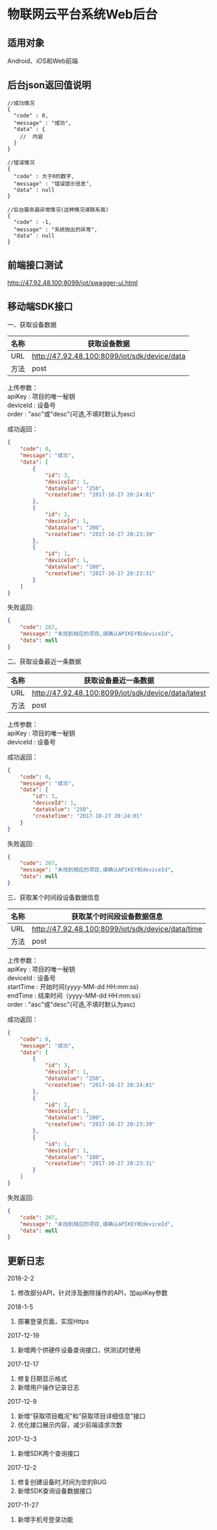 # 物联网云平台系统Web后台  

## 适用对象
Android、iOS和Web前端  

## 后台json返回值说明
```text
//成功情况
{
  "code" : 0,
  "message" : "成功",
  "data" : {
    //  内容
  }
}

//错误情况
{
  "code" : 大于0的数字,
  "message" : "错误提示信息",
  "data" : null
}

//后台服务器异常情况(这种情况请联系我)
{
  "code" : -1,
  "message" : "系统抛出的异常",
  "data" : null
}
```

## 前端接口测试
http://47.92.48.100:8099/iot/swagger-ui.html

## 移动端SDK接口

一、获取设备数据  

| 名称 | 获取设备数据 |
| --- | --- |
| URL | http://47.92.48.100:8099/iot/sdk/device/data|
| 方法 | post |
  
上传参数：    
apiKey : 项目的唯一秘钥  
deviceId : 设备号  
order : "asc"或"desc"(可选,不填时默认为asc)  

成功返回：  
```json
{  
    "code": 0,  
    "message": "成功",  
    "data": [  
        {  
            "id": 3,  
            "deviceId": 1,  
            "dataValue": "250",  
            "createTime": "2017-10-27 20:24:01"  
        },  
        {  
            "id": 2,  
            "deviceId": 1,  
            "dataValue": "200",  
            "createTime": "2017-10-27 20:23:39"  
        },  
        {  
            "id": 1,  
            "deviceId": 1,  
            "dataValue": "100",  
            "createTime": "2017-10-27 20:23:31"  
        }  
    ]  
}
```

失败返回:
```json
{
    "code": 207,  
    "message": "未找到相应的项目,请确认APIKEY和deviceId",  
    "data": null
}
```
二、获取设备最近一条数据  

| 名称 | 获取设备最近一条数据 |
| --- | --- |
| URL | http://47.92.48.100:8099/iot/sdk/device/data/latest|
| 方法 | post |

上传参数：    
apiKey : 项目的唯一秘钥  
deviceId : 设备号  

成功返回：  
```json
{
    "code": 0,
    "message": "成功",
    "data": {
        "id": 3,
        "deviceId": 1,
        "dataValue": "250",
        "createTime": "2017-10-27 20:24:01"
    }
}
```

失败返回:
```json
{
    "code": 207,  
    "message": "未找到相应的项目,请确认APIKEY和deviceId",  
    "data": null
}
```


三、获取某个时间段设备数据信息

| 名称 | 获取某个时间段设备数据信息 |
| --- | --- |
| URL | http://47.92.48.100:8099/iot/sdk/device/data/time|
| 方法 | post |

上传参数：    
apiKey : 项目的唯一秘钥    
deviceId : 设备号  
startTime : 开始时间(yyyy-MM-dd HH:mm:ss)  
endTime : 结束时间（yyyy-MM-dd HH:mm:ss）  
order : "asc"或"desc"(可选,不填时默认为asc)  

成功返回：  
```json
{  
    "code": 0,  
    "message": "成功",  
    "data": [  
        {  
            "id": 3,  
            "deviceId": 1,  
            "dataValue": "250",  
            "createTime": "2017-10-27 20:24:01"  
        },  
        {  
            "id": 2,  
            "deviceId": 1,  
            "dataValue": "200",  
            "createTime": "2017-10-27 20:23:39"  
        },  
        {  
            "id": 1,  
            "deviceId": 1,  
            "dataValue": "100",  
            "createTime": "2017-10-27 20:23:31"  
        }  
    ]  
}
```

失败返回:
```json
{
    "code": 207,  
    "message": "未找到相应的项目,请确认APIKEY和deviceId",  
    "data": null
}
```

## 更新日志
2018-2-2  
1. 修改部分API，针对涉及删除操作的API，加apiKey参数  

2018-1-5  
1. 部署登录页面，实现Https

2017-12-19  
1. 新增两个供硬件设备查询接口，供测试时使用

2017-12-17  
1. 修复日期显示格式
2. 新增用户操作记录日志

2017-12-9  
1. 新增“获取项目概况”和“获取项目详细信息”接口  
2. 优化接口展示内容，减少前端请求次数  

2017-12-3  
1. 新增SDK两个查询接口  

2017-12-2  
1. 修复创建设备时,时间为空的BUG  
2. 新增SDK查询设备数据接口  

2017-11-27  
1. 新增手机号登录功能